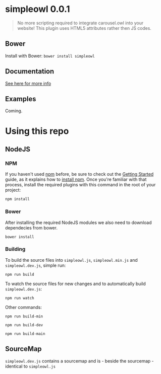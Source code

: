 # simpleowl 0.0.1
> No more scripting required to integrate carousel.owl into your website! This plugin uses HTML5 attributes rather then JS codes.

## Bower
Install with Bower: ``bower install simpleowl``

## Documentation
[See here for more info](https://github.com/Qaraqter/simpleowl/blob/master/DOCUMENTATION.md)

## Examples
Coming.

# Using this repo
## NodeJS

### NPM
If you haven't used [npm](https://www.npmjs.com/) before, be sure to check out the [Getting Started](https://docs.npmjs.com/getting-started/what-is-npm) guide, as it explains how to [install npm](https://docs.npmjs.com/getting-started/installing-node). Once you're familiar with that process, install the required plugins with this command in the root of your project:

```shell
npm install
```

### Bower
After installing the required NodeJS modules we also need to download dependecies from bower.
```shell
bower install
```

### Building
To build the source files into `simpleowl.js`, `simpleowl.min.js`  and `simpleowl.dev.js`, simple run:
```shell
npm run build
```

To watch the source files for new changes and to automatically build `simpleowl.dev.js`:
```shell
npm run watch
```

Other commands:
```shell
npm run build-min
```
```shell
npm run build-dev
```
```shell
npm run build-main
```

## SourceMap
`simpleowl.dev.js` contains a sourcemap and is - beside the sourcemap - identical to `simpleowl.js`
